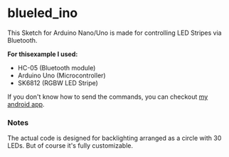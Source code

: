# blueled_ino

This Sketch for Arduino Nano/Uno is made for controlling LED Stripes via Bluetooth.

**For thisexample I used:**
- HC-05 (Bluetooth module)
- Arduino Uno (Microcontroller)
- SK6812 (RGBW LED Stripe)

If you don't know how to send the commands, you can checkout [my android app](https://github.com/kappxl/Blueled).


### Notes

The actual code is designed for backlighting arranged as a circle with 30 LEDs. But of course it's fully customizable.

